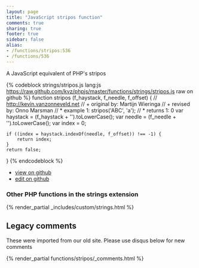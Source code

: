 ```yaml
---
layout: page
title: "JavaScript stripos function"
comments: true
sharing: true
footer: true
sidebar: false
alias:
- /functions/stripos:536
- /functions/536
---
```

<!-- Generated by Rakefile:build -->
A JavaScript equivalent of PHP's stripos

{% codeblock strings/stripos.js lang:js https://raw.github.com/kvz/phpjs/master/functions/strings/stripos.js raw on github %}
function stripos (f_haystack, f_needle, f_offset) {
    // http://kevin.vanzonneveld.net
    // +     original by: Martijn Wieringa
    // +      revised by: Onno Marsman
    // *         example 1: stripos('ABC', 'a');
    // *         returns 1: 0
    var haystack = (f_haystack + '').toLowerCase();
    var needle = (f_needle + '').toLowerCase();
    var index = 0;

    if ((index = haystack.indexOf(needle, f_offset)) !== -1) {
        return index;
    }
    return false;
}
{% endcodeblock %}

 - [view on github](https://github.com/kvz/phpjs/blob/master/functions/strings/stripos.js)
 - [edit on github](https://github.com/kvz/phpjs/edit/master/functions/strings/stripos.js)

### Other PHP functions in the strings extension
{% render_partial _includes/custom/strings.html %}
## Legacy comments
These were imported from our old site. Please use disqus below for new comments
<div style="overflow-y: scroll; max-height: 500px;">
{% render_partial functions/stripos/_comments.html %}
</div>
